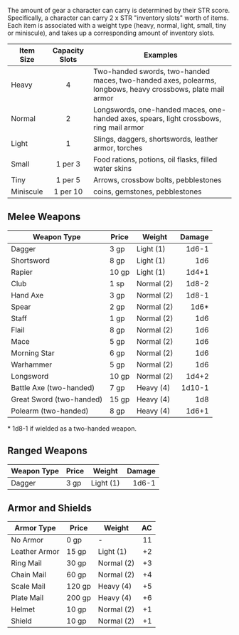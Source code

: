 The amount of gear a character can carry is determined by their STR score. Specifically, a character can carry 2 x STR "inventory slots" worth of items. Each item is associated with a weight type (heavy, normal, light, small, tiny or miniscule), and takes up a corresponding amount of inventory slots.

| Item Size | Capacity Slots | Examples |
| ---------- | :-----------------: | --- |
| Heavy | 4 | Two-handed swords, two-handed maces, two-handed axes, polearms, longbows, heavy crossbows, plate mail armor |
| Normal | 2 | Longswords, one-handed maces, one-handed axes, spears, light crossbows, ring mail armor |
| Light | 1 | Slings, daggers, shortswords, leather armor, torches |
| Small |  1 per 3 | Food rations, potions, oil flasks, filled water skins |
| Tiny | 1 per 5 | Arrows, crossbow bolts, pebblestones |
| Miniscule | 1 per 10 | coins, gemstones, pebblestones |

## Melee Weapons

| Weapon Type | Price | Weight | Damage |
| - | - | - | -: |
| Dagger | 3 gp | Light (1) | 1d6-1 |
| Shortsword | 8 gp | Light (1) | 1d6 |
| Rapier | 10 gp | Light (1) | 1d4+1 |
| Club | 1 sp | Normal (2) | 1d8-2 |
| Hand Axe | 3 gp | Normal (2) | 1d8-1 |
| Spear | 2 gp | Normal (2) | 1d6* |
| Staff | 1 gp | Normal (2) | 1d6 |
| Flail | 8 gp | Normal (2) | 1d6 |
| Mace | 5 gp | Normal (2) | 1d6 |
| Morning Star | 6 gp | Normal (2) | 1d6 |
| Warhammer | 5 gp | Normal (2) | 1d6 |
| Longsword | 10 gp | Normal (2) | 1d4+2 |
| Battle Axe (two-handed) | 7 gp | Heavy (4) | 1d10-1 |
| Great Sword (two-handed) | 15 gp | Heavy (4) | 1d8 |
| Polearm (two-handed) | 8 gp | Heavy (4) | 1d6+1 |

\* 1d8-1 if wielded as a two-handed weapon.

## Ranged Weapons
| Weapon Type | Price | Weight | Damage |
| - | - | - | -: |
| Dagger | 3 gp | Light (1) | 1d6-1 |


## Armor and Shields
| Armor Type | Price | Weight | AC |
| - | - | - | -: |
| No Armor | 0 gp | - | 11 |
| Leather Armor | 15 gp | Light (1) | +2 |
| Ring Mail | 30 gp | Normal (2) | +3 |
| Chain Mail | 60 gp | Normal (2) | +4 |
| Scale Mail | 120 gp | Heavy (4) | +5 |
| Plate Mail | 200 gp | Heavy (4) | +6 |
| Helmet | 10 gp | Normal (2) | +1 |
| Shield | 10 gp | Normal (2) | +1 |
